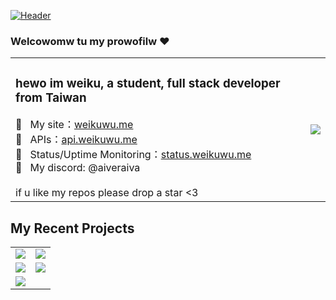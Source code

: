 [![Header](https://media.discordapp.net/attachments/1016353555143196835/1131678881137561723/109913360_p0.png?width=1440&height=520)](https://weikuwu.me/)
### Welcowomw tu my prowofilw ❤️ 

<table>
  <tr>
    <td valign="center">
      <p>
        <h3>hewo im weiku, a student, full stack developer from Taiwan </h3>
        🚀 &nbsp; My site：<a href="https://weikuwu.me">weikuwu.me</a>
        <br/>
        🚀 &nbsp; APIs：<a href="https://api.weikuwu.me">api.weikuwu.me</a>
        <br/>
        🚀 &nbsp; Status/Uptime Monitoring：<a href="https://status.weikuwu.me">status.weikuwu.me</a>
        <br/>
        💞️ &nbsp; My discord: @aiveraiva
        <br/>
        <br/>
        if u like my repos please drop a star <3
        <br/>
    </td>
    <td>
      <img align="center" src="https://github-readme-stats.vercel.app/api?username=AiverAiva&show_icons=true&icon_color=df648c&text_color=718096&bg_color=00000000&hide_title=true&hide_border=true"/>
    </td>
  </tr>
</table>
<!-- <img align="right" src="https://github-readme-stats.vercel.app/api/top-langs/?username=AiverAiva&show_icons=true&icon_color=df648c&text_color=718096&bg_color=00000000&hide_title=true&hide_border=true"/> -->

## My Recent Projects
<table align="center">
  <tr>
    <td>
      <a href="https://github.com/AiverAiva/weikuwu.me"><img src="https://github-readme-stats.vercel.app/api/pin/?username=AiverAiva&repo=weikuwu.me" /></a>
    </td>
    <td>
      <a href="https://github.com/AiverAiva/cdn"><img src="https://github-readme-stats.vercel.app/api/pin/?username=AiverAiva&repo=cdn" /></a>
    </td>
  </tr>
  <tr>
    <td>
      <a href="https://github.com/AiverAiva/osu-box"><img src="https://github-readme-stats.vercel.app/api/pin/?username=AiverAiva&repo=osu-box" /></a>
    </td>
    <td>
      <a href="https://github.com/AiverAiva/osu-stats"><img src="https://github-readme-stats.vercel.app/api/pin/?username=AiverAiva&repo=api" /></a>
    </td>
  </tr> 
  <tr>
    <td>
      <a href="https://github.com/AiverAiva/problem-solutions"><img src="https://github-readme-stats.vercel.app/api/pin/?username=AiverAiva&repo=problem-solutions" /></a>
    </td>
<!--     <td>
      <a href="https://github.com/AiverAiva/osu-stats"><img src="https://github-readme-stats.vercel.app/api/pin/?username=AiverAiva&repo=osu-stats" /></a>
    </td> -->
  </tr>
</table>

<!--

Here are some ideas to get you started:

- 🔭 I’m currently working on ...
- 🌱 I’m currently learning ...
- 👯 I’m looking to collaborate on ...
- 🤔 I’m looking for help with ...
- 💬 Ask me about ...
-
- 😄 Pronouns: ...
- ⚡ Fun fact: ...
-->
